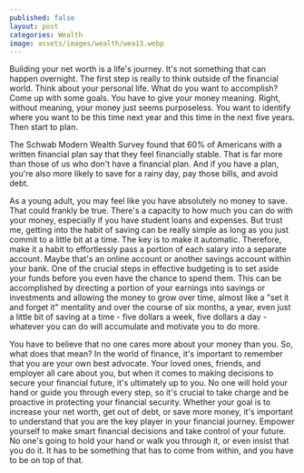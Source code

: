 ```yaml
---
published: false
layout: post
categories: Wealth
image: assets/images/wealth/wea13.webp
---
```


Building your net worth is a life's journey. It's not something that can happen overnight. The first step is really to think outside of the financial world. Think about your personal life. What do you want to accomplish? Come up with some goals. You have to give your money meaning. Right, without meaning, your money just seems purposeless. You want to identify where you want to be this time next year and this time in the next five years. Then start to plan.

The Schwab Modern Wealth Survey found that 60% of Americans with a written financial plan say that they feel financially stable. That is far more than those of us who don't have a financial plan. And if you have a plan, you're also more likely to save for a rainy day, pay those bills, and avoid debt.

As a young adult, you may feel like you have absolutely no money to save. That could frankly be true. There's a capacity to how much you can do with your money, especially if you have student loans and expenses. But trust me, getting into the habit of saving can be really simple as long as you just commit to a little bit at a time. The key is to make it automatic. Therefore, make it a habit to effortlessly pass a portion of each salary into a separate account. Maybe that's an online account or another savings account within your bank. One of the crucial steps in effective budgeting is to set aside your funds before you even have the chance to spend them. This can be accomplished by directing a portion of your earnings into savings or investments and allowing the money to grow over time, almost like a "set it and forget it" mentality and over the course of six months, a year, even just a little bit of saving at a time - five dollars a week, five dollars a day - whatever you can do will accumulate and motivate you to do more.

You have to believe that no one cares more about your money than you. So, what does that mean? In the world of finance, it's important to remember that you are your own best advocate. Your loved ones, friends, and employer all care about you, but when it comes to making decisions to secure your financial future, it's ultimately up to you. No one will hold your hand or guide you through every step, so it's crucial to take charge and be proactive in protecting your financial security. Whether your goal is to increase your net worth, get out of debt, or save more money, it's important to understand that you are the key player in your financial journey. Empower yourself to make smart financial decisions and take control of your future. No one's going to hold your hand or walk you through it, or even insist that you do it. It has to be something that has to come from within, and you have to be on top of that.


